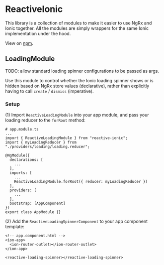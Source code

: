 # ReactiveIonic

This library is a collection of modules to make it easier to use NgRx and Ionic together. All the modules are simply wrappers for the same Ionic implementation under the hood.

View on [npm](https://www.npmjs.com/package/reactive-ionic).

## LoadingModule

TODO: allow standard loading spinner configurations to be passed as args.

Use this module to control whether the Ionic loading spinner shows or is hidden based on NgRx store values (declarative), rather than explicitly having to call `create` / `dismiss` (imperative).

### Setup

(1) Import `ReactiveLoadingModule` into your app module, and pass your loading reducer to the `forRoot` method:

```
# app.module.ts
...
import { ReactiveLoadingModule } from "reactive-ionic";
import { myLoadingReducer } from "./providers/loading/loading.reducer";

@NgModule({
  declarations: [
    ...
  ],
  imports: [
    ...
    ReactiveLoadingModule.forRoot({ reducer: myLoadingReducer })
  ],
  providers: [
    ...
  ],
  bootstrap: [AppComponent]
})
export class AppModule {}

```

(2) Add the `ReactiveLoadingSpinnerComponent` to your app component template:

```
<!-- app.component.html -->
<ion-app>
  <ion-router-outlet></ion-router-outlet>
</ion-app>

<reactive-loading-spinner></reactive-loading-spinner>

```
